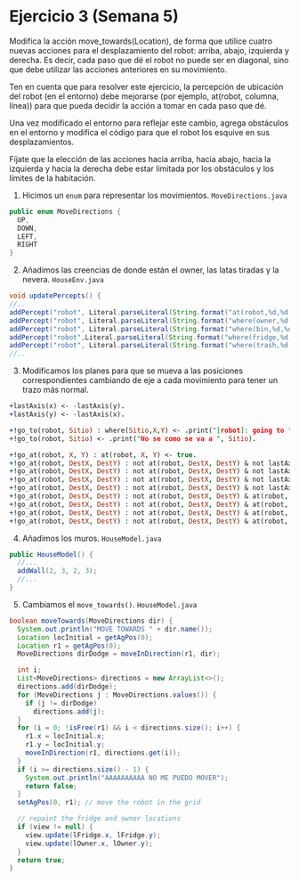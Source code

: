 # Ejercicio 3 (Semana 5)

Modifica la acción move_towards(Location), de forma que utilice cuatro nuevas acciones para el desplazamiento del robot: arriba, abajo, izquierda y derecha. Es decir, cada paso que dé el robot no puede ser en diagonal, sino que debe utilizar las acciones anteriores en su movimiento. 

Ten en cuenta que para resolver este ejercicio, la percepción de ubicación del robot (en el entorno) debe mejorarse (por ejemplo, at(robot, columna, línea)) para que pueda decidir la acción a tomar en cada paso que dé. 

Una vez modificado el entorno para reflejar este cambio, agrega obstáculos en el entorno y modifica el código para que el robot los esquive en sus desplazamientos. 

Fíjate que la elección de las acciones hacia arriba, hacia abajo, hacia la izquierda y hacia la derecha debe estar limitada por los obstáculos y los límites de la habitación.

1. Hicimos un `enum` para representar los movimientos. `MoveDirections.java`
```java
public enum MoveDirections {
  UP,
  DOWN,
  LEFT,
  RIGHT
}
```

2. Añadimos las creencias de donde están el owner, las latas tiradas y la nevera. `HouseEnv.java`
```java
void updatePercepts() {
//..
addPercept("robot", Literal.parseLiteral(String.format("at(robot,%d,%d)", lRobot.x, lRobot.y)));
addPercept("robot", Literal.parseLiteral(String.format("where(owner,%d,%d)", model.lOwner.x, model.lOwner.y)));
addPercept("robot", Literal.parseLiteral(String.format("where(bin,%d,%d)", model.lBin.x, model.lBin.y)));
addPercept("robot",Literal.parseLiteral(String.format("where(fridge,%d,%d)", model.lFridge.x, model.lFridge.y)));
addPercept("robot", Literal.parseLiteral(String.format("where(trash,%d,%d)", model.lBeer.x, model.lBeer.y)));
//..
```

3. Modificamos los planes para que se mueva a las posiciones correspondientes cambiando de eje a cada movimiento para tener un trazo más normal.
```prolog
+lastAxis(x) <- -lastAxis(y).
+lastAxis(y) <- -lastAxis(x).

+!go_to(robot, Sitio) : where(Sitio,X,Y) <- .print("[robot]: going to ", Sitio); !go_at(robot,X,Y).
+!go_to(robot, Sitio) <- .print("No se como se va a ", Sitio).

+!go_at(robot, X, Y) : at(robot, X, Y) <- true.
+!go_at(robot, DestX, DestY) : not at(robot, DestX, DestY) & not lastAxis(x) & at(robot, X, Y) & X < DestX <- move_towards(right); +lastAxis(x); -lastAxis(y); !go_at(robot,DestX,DestY).
+!go_at(robot, DestX, DestY) : not at(robot, DestX, DestY) & not lastAxis(x) & at(robot, X, Y) & X > DestX <- move_towards(left); +lastAxis(x); -lastAxis(y);!go_at(robot,DestX,DestY).
+!go_at(robot, DestX, DestY) : not at(robot, DestX, DestY) & not lastAxis(y) & at(robot, X, Y) & Y < DestY <- move_towards(down); +lastAxis(y);-lastAxis(x);!go_at(robot,DestX,DestY).
+!go_at(robot, DestX, DestY) : not at(robot, DestX, DestY) & not lastAxis(y) & at(robot, X, Y) & Y > DestY <- move_towards(up); +lastAxis(y);-lastAxis(x);!go_at(robot,DestX,DestY).
+!go_at(robot, DestX, DestY) : not at(robot, DestX, DestY) & at(robot, X, Y) & X < DestX <- move_towards(right); +lastAxis(x); !go_at(robot,DestX,DestY).
+!go_at(robot, DestX, DestY) : not at(robot, DestX, DestY) & at(robot, X, Y) & X > DestX <- move_towards(left); +lastAxis(x);!go_at(robot,DestX,DestY).
+!go_at(robot, DestX, DestY) : not at(robot, DestX, DestY) & at(robot, X, Y) & Y < DestY <- move_towards(down); +lastAxis(y);!go_at(robot,DestX,DestY).
+!go_at(robot, DestX, DestY) : not at(robot, DestX, DestY) & at(robot, X, Y) & Y > DestY <- move_towards(up); +lastAxis(y);!go_at(robot,DestX,DestY).
```

4. Añadimos los muros. `HouseModel.java`
```java
public HouseModel() {
  //...
  addWall(2, 3, 2, 3);
  //...
}
```
5. Cambiamos el `move_towards()`. `HouseModel.java`
```java
boolean moveTowards(MoveDirections dir) {
  System.out.println("MOVE TOWARDS " + dir.name());
  Location locInitial = getAgPos(0);
  Location r1 = getAgPos(0);
  MoveDirections dirDodge = moveInDirection(r1, dir);

  int i;
  List<MoveDirections> directions = new ArrayList<>();
  directions.add(dirDodge);
  for (MoveDirections j : MoveDirections.values()) {
    if (j != dirDodge)
      directions.add(j);
  }
  for (i = 0; !isFree(r1) && i < directions.size(); i++) {
    r1.x = locInitial.x;
    r1.y = locInitial.y;
    moveInDirection(r1, directions.get(i));
  }
  if (i >= directions.size() - 1) {
    System.out.println("AAAAAAAAAA NO ME PUEDO MOVER");
    return false;
  }
  setAgPos(0, r1); // move the robot in the grid

  // repaint the fridge and owner locations
  if (view != null) {
    view.update(lFridge.x, lFridge.y);
    view.update(lOwner.x, lOwner.y);
  }
  return true;
}
```

